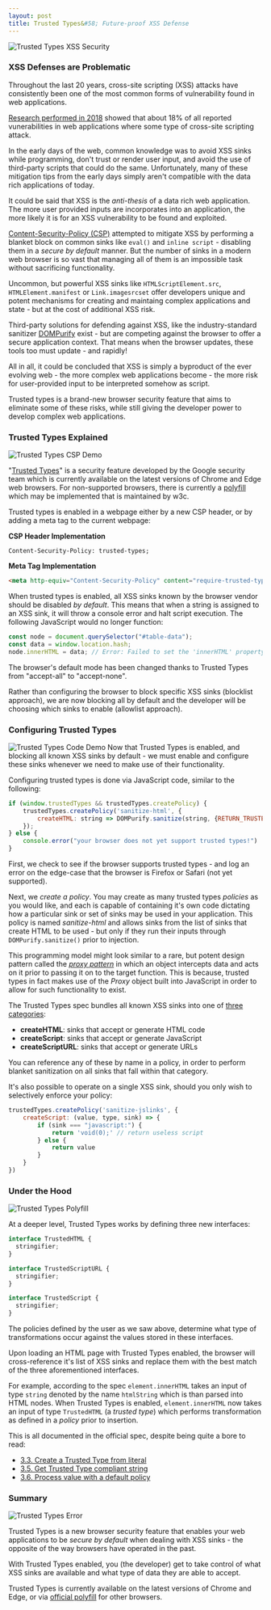 ```yaml
---
layout: post
title: Trusted Types&#58; Future-proof XSS Defense
---
```


<img src="{{ site.baseurl }}/assets/2022-12-07/tt1.PNG" alt="Trusted Types XSS Security"/>

### XSS Defenses are Problematic

Throughout the last 20 years, cross-site scripting (XSS) attacks have consistently been one of the most common forms of vulnerability found in web applications. 

[Research performed in 2018](https://www.pandasecurity.com/en/mediacenter/security/xss-common-web-vulnerabilities/) showed that about 18% of all reported vunerabilities in web applications where some type of cross-site scripting attack. 

In the early days of the web, common knowledge was to avoid XSS sinks while programming, don't trust or render user input, and avoid the use of third-party scripts that could do the same. Unfortunately, many of these mitigation tips from the early days simply aren't compatible with the data rich applications of today.

It could be said that XSS is the _anti-thesis_ of a data rich web application. The more user provided inputs are incorporates into an application, the more likely it is for an XSS vulnerability to be found and exploited.

[Content-Security-Policy (CSP)](https://developer.mozilla.org/en-US/docs/Web/HTTP/CSP) attempted to mitigate XSS by performing a blanket block on common sinks like `eval()` and `inline script` - disabling them in a _secure by default_ manner. But the number of sinks in a modern web browser is so vast that managing all of them is an impossible task without sacrificing functionality. 

Uncommon, but powerful XSS sinks like `HTMLScriptElement.src`, `HTMLElement.manifest` or `Link.imagesrcset` offer developers unique and potent mechanisms for creating and maintaing complex applications and state - but at the cost of additional XSS risk.

Third-party solutions for defending against XSS, like the industry-standard sanitizer [DOMPurify](https://github.com/cure53/DOMPurify) exist - but are competing against the browser to offer a secure application context. That means when the browser updates, these tools too must update - and rapidly!

All in all, it could be concluded that XSS is simply a byproduct of the ever evolving web - the more complex web applications become - the more risk for user-provided input to be interpreted somehow as script. 

Trusted types is a brand-new browser security feature that aims to eliminate some of these risks, while still giving the developer power to develop complex web applications.

### Trusted Types Explained
<img src="{{ site.baseurl }}/assets/2022-12-07/tt3.PNG" alt="Trusted Types CSP Demo"/>

"[Trusted Types](https://w3c.github.io/trusted-types/dist/spec/)" is a security feature developed by the Google security team which is currently available on the latest versions of Chrome and Edge web browsers. For non-supported browsers, there is currently a [polyfill](https://github.com/w3c/trusted-types#polyfill) which may be implemented that is maintained by w3c. 

Trusted types is enabled in a webpage either by a new CSP header, or by adding a meta tag to the current webpage:

**CSP Header Implementation**
```
Content-Security-Policy: trusted-types;
```

**Meta Tag Implementation**
```html
<meta http-equiv="Content-Security-Policy" content="require-trusted-types-for 'script'">
```

When trusted types is enabled, all XSS sinks known by the browser vendor should be disabled _by default_. This means that when a string is assigned to an XSS sink, it will throw a console error and halt script execution. The following JavaScript would no longer function:

```javascript
const node = document.querySelector("#table-data");
const data = window.location.hash;
node.innerHTML = data; // Error: Failed to set the 'innerHTML' property on 'Element'...
```

The browser's default mode has been changed thanks to Trusted Types from "accept-all" to "accept-none". 

Rather than configuring the browser to block specific XSS sinks (blocklist approach), we are now blocking all by default and the developer will be choosing which sinks to enable (allowlist approach).

### Configuring Trusted Types
<img src="{{ site.baseurl }}/assets/2022-12-07/tt2.PNG" alt="Trusted Types Code Demo"/>
Now that Trusted Types is enabled, and blocking all known XSS sinks by default - we must enable and configure these sinks whenever we need to make use of their functionality.

Configuring trusted types is done via JavaScript code, similar to the following:

```javascript
if (window.trustedTypes && trustedTypes.createPolicy) {
    trustedTypes.createPolicy('sanitize-html', {
        createHTML: string => DOMPurify.sanitize(string, {RETURN_TRUSTED_TYPE: true})
    });
} else {
    console.error("your browser does not yet support trusted types!")
}
```

First, we check to see if the browser supports trusted types - and log an error on the edge-case that the browser is Firefox or Safari (not yet supported). 

Next, we _create a policy_. You may create as many trusted types _policies_ as you would like, and each is capable of containing it's own code dictating how a particular sink or set of sinks may be used in your application. This policy is named _sanitize-html_ and allows sinks from the list of sinks that create HTML to be used - but only if they run their inputs through `DOMPurify.sanitize()` prior to injection. 

This programming model might look similar to a rare, but potent design pattern called the _[proxy pattern](https://en.wikipedia.org/wiki/Proxy_pattern)_ in which an object intercepts data and acts on it prior to passing it on to the target function. This is because, trusted types in fact makes use of the _Proxy_ object built into JavaScript in order to allow for such functionality to exist.

The Trusted Types spec bundles all known XSS sinks into one of [three categories](https://w3c.github.io/trusted-types/dist/spec/#trusted-type-policy):

* **createHTML**: sinks that accept or generate HTML code
* **createScript**: sinks that accept or generate JavaScript
* **createScriptURL**: sinks that accept or generate URLs

You can reference any of these by name in a policy, in order to perform blanket sanitization on all sinks that fall within that category. 

It's also possible to operate on a single XSS sink, should you only wish to selectively enforce your policy:

```javascript
trustedTypes.createPolicy('sanitize-jslinks', {
    createScript: (value, type, sink) => {
        if (sink === "javascript:") {
            return 'void(0);' // return useless script
        } else {
            return value
        }
    }
})
```

### Under the Hood
<img src="{{ site.baseurl }}/assets/2022-12-07/tt4.PNG" alt="Trusted Types Polyfill"/>

At a deeper level, Trusted Types works by defining three new interfaces:

```javascript
interface TrustedHTML {
  stringifier;
}

interface TrustedScriptURL {
  stringifier;
}

interface TrustedScript {
  stringifier;
}
```

The policies defined by the user as we saw above, determine what type of transformations occur against the values stored in these interfaces. 

Upon loading an HTML page with Trusted Types enabled, the browser will cross-reference it's list of XSS sinks and replace them with the best match of the three aforementioned interfaces. 

For example, according to the spec `element.innerHTML` takes an input of type `string` denoted by the name `htmlString` which is than parsed into HTML nodes. When Trusted Types is enabled, `element.innerHTML` now takes an input of type `TrustedHTML` (a _trusted type_) which performs transformation as defined in a _policy_ prior to insertion.

This is all documented in the official spec, despite being quite a bore to read:

* [3.3. Create a Trusted Type from literal](https://w3c.github.io/trusted-types/dist/spec/#ref-for-typedefdef-trustedtype)
* [3.5. Get Trusted Type compliant string](https://w3c.github.io/trusted-types/dist/spec/#ref-for-typedefdef-trustedtype%E2%91%A0)
* [3.6. Process value with a default policy](https://w3c.github.io/trusted-types/dist/spec/#ref-for-typedefdef-trustedtype%E2%91%A2)


### Summary
<img src="{{ site.baseurl }}/assets/2022-12-07/tt5.PNG" alt="Trusted Types Error"/>

Trusted Types is a new browser security feature that enables your web applications to be _secure by default_ when dealing with XSS sinks - the opposite of the way browsers have operated in the past.

With Trusted Types enabled, you (the developer) get to take control of what XSS sinks are available and what type of data they are able to accept.

Trusted Types is currently available on the latest versions of Chrome and Edge, or via [official polyfill](https://github.com/w3c/trusted-types#polyfill) for other browsers.



